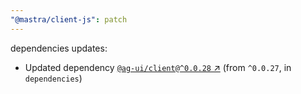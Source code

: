 ```yaml
---
"@mastra/client-js": patch
---
```

dependencies updates:
  - Updated dependency [`@ag-ui/client@^0.0.28` ↗︎](https://www.npmjs.com/package/@ag-ui/client/v/0.0.28) (from `^0.0.27`, in `dependencies`)
